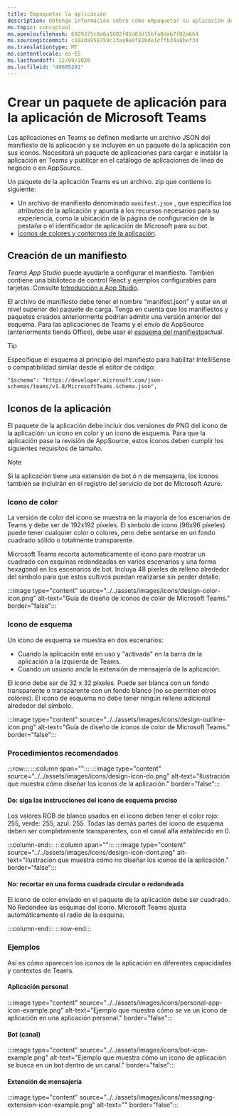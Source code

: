 ```yaml
---
title: Empaquetar la aplicación
description: Obtenga información sobre cómo empaquetar su aplicación de Microsoft Teams para probarlas, cargarlas y almacenar publicaciones.
ms.topic: conceptual
ms.openlocfilehash: 6929375c8d6a1602f01d83d15bfa0dab7f02a664
ms.sourcegitcommit: c102da958759c13aa9e0f81bde1cffb34a8bef34
ms.translationtype: MT
ms.contentlocale: es-ES
ms.lasthandoff: 12/09/2020
ms.locfileid: "49605291"
---
```

# <a name="create-an-app-package-for-your-microsoft-teams-app"></a>Crear un paquete de aplicación para la aplicación de Microsoft Teams

Las aplicaciones en Teams se definen mediante un archivo JSON del manifiesto de la aplicación y se incluyen en un paquete de la aplicación con sus iconos. Necesitará un paquete de aplicaciones para cargar e instalar la aplicación en Teams y publicar en el catálogo de aplicaciones de línea de negocio o en AppSource.

Un paquete de la aplicación Teams es un archivo. zip que contiene lo siguiente:

* Un archivo de manifiesto denominado `manifest.json` , que especifica los atributos de la aplicación y apunta a los recursos necesarios para su experiencia, como la ubicación de la página de configuración de la pestaña o el identificador de aplicación de Microsoft para su bot.
* [Iconos de colores y contornos de la aplicación](#app-icons).

## <a name="creating-a-manifest"></a>Creación de un manifiesto

*Teams App Studio* puede ayudarle a configurar el manifiesto. También contiene una biblioteca de control React y ejemplos configurables para tarjetas. Consulte [Introducción a App Studio](~/concepts/build-and-test/app-studio-overview.md).

El archivo de manifiesto debe tener el nombre "manifest.json" y estar en el nivel superior del paquete de carga. Tenga en cuenta que los manifiestos y paquetes creados anteriormente podrían admitir una versión anterior del esquema. Para las aplicaciones de Teams y el envío de AppSource (anteriormente tienda Office), debe usar el [esquema del manifiesto](~/resources/schema/manifest-schema.md)actual.

> [!TIP]
> Especifique el esquema al principio del manifiesto para habilitar IntelliSense o compatibilidad similar desde el editor de código:
>
> `"$schema": "https://developer.microsoft.com/json-schemas/teams/v1.8/MicrosoftTeams.schema.json",`

## <a name="app-icons"></a>Iconos de la aplicación

El paquete de la aplicación debe incluir dos versiones de PNG del icono de la aplicación: un icono en color y un icono de esquema. Para que la aplicación pase la revisión de AppSource, estos iconos deben cumplir los siguientes requisitos de tamaño.

> [!Note]
> Si la aplicación tiene una extensión de bot ó n de mensajería, los iconos también se incluirán en el registro del servicio de bot de Microsoft Azure.

### <a name="color-icon"></a>Icono de color

La versión de color del icono se muestra en la mayoría de los escenarios de Teams y debe ser de 192x192 píxeles. El símbolo de icono (96x96 píxeles) puede tener cualquier color o colores, pero debe sentarse en un fondo cuadrado sólido o totalmente transparente.

Microsoft Teams recorta automáticamente el icono para mostrar un cuadrado con esquinas redondeadas en varios escenarios y una forma hexagonal en los escenarios de bot. Incluya 48 píxeles de relleno alrededor del símbolo para que estos cultivos puedan realizarse sin perder detalle.

:::image type="content" source="../../assets/images/icons/design-color-icon.png" alt-text="Guía de diseño de iconos de color de Microsoft Teams." border="false":::

### <a name="outline-icon"></a>Icono de esquema

Un icono de esquema se muestra en dos escenarios:

* Cuando la aplicación esté en uso y "activada" en la barra de la aplicación a la izquierda de Teams.
* Cuando un usuario ancla la extensión de mensajería de la aplicación.

El icono debe ser de 32 x 32 píxeles. Puede ser blanca con un fondo transparente o transparente con un fondo blanco (no se permiten otros colores). El icono de esquema no debe tener ningún relleno adicional alrededor del símbolo.

:::image type="content" source="../../assets/images/icons/design-outline-icon.png" alt-text="Guía de diseño de iconos de color de Microsoft Teams." border="false":::

### <a name="best-practices"></a>Procedimientos recomendados

:::row:::
   :::column span="":::
:::image type="content" source="../../assets/images/icons/design-icon-do.png" alt-text="Ilustración que muestra cómo diseñar los iconos de la aplicación." border="false":::

#### <a name="do-follow-the-precise-outline-icon-guidelines"></a>Do: siga las instrucciones del icono de esquema preciso

Los valores RGB de blanco usados en el icono deben tener el color rojo: 255, verde: 255, azul: 255. Todas las demás partes del icono de esquema deben ser completamente transparentes, con el canal alfa establecido en 0.

   :::column-end:::
   :::column span="":::
:::image type="content" source="../../assets/images/icons/design-icon-dont.png" alt-text="Ilustración que muestra cómo no diseñar los iconos de la aplicación." border="false":::

#### <a name="dont-crop-in-a-circular-or-rounded-square-shape"></a>No: recortar en una forma cuadrada circular o redondeada

El icono de color enviado en el paquete de la aplicación debe ser cuadrado. No Redondee las esquinas del icono. Microsoft Teams ajusta automáticamente el radio de la esquina.

   :::column-end:::
:::row-end:::

### <a name="examples"></a>Ejemplos

Así es cómo aparecen los iconos de la aplicación en diferentes capacidades y contextos de Teams.

#### <a name="personal-app"></a>Aplicación personal

:::image type="content" source="../../assets/images/icons/personal-app-icon-example.png" alt-text="Ejemplo que muestra cómo se ve un icono de aplicación en una aplicación personal." border="false":::

#### <a name="bot-channel"></a>Bot (canal)

:::image type="content" source="../../assets/images/icons/bot-icon-example.png" alt-text="Ejemplo que muestra cómo un icono de aplicación se busca en un bot dentro de un canal." border="false":::

#### <a name="messaging-extension"></a>Extensión de mensajería

:::image type="content" source="../../assets/images/icons/messaging-extension-icon-example.png" alt-text="<texto alternativo>" border="false":::
